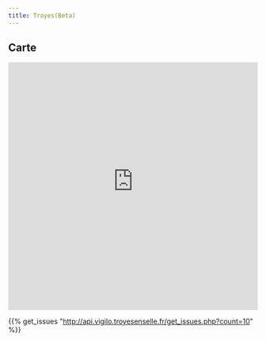 ```yaml
---
title: Troyes(Beta)
---
```



## Carte

<iframe width="100%" height="500px" frameborder="0" allowfullscreen src="http://cartographie.troyesenselle.fr/vigilo/#48.29556,4.07241,15z"></iframe>

</iframe>

{{% get_issues "http://api.vigilo.troyesenselle.fr/get_issues.php?count=10" %}}
